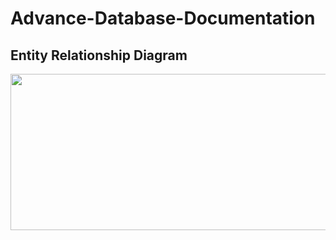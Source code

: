 # Advance-Database-Documentation

## Entity Relationship Diagram

<img src="https://raw.githubusercontent.com/centino90/Advance-Database-Documentation/3d6b5b4dab9c31c4fb25daf66279319192273609/img/ERD.svg" width="700" height="250"/>

